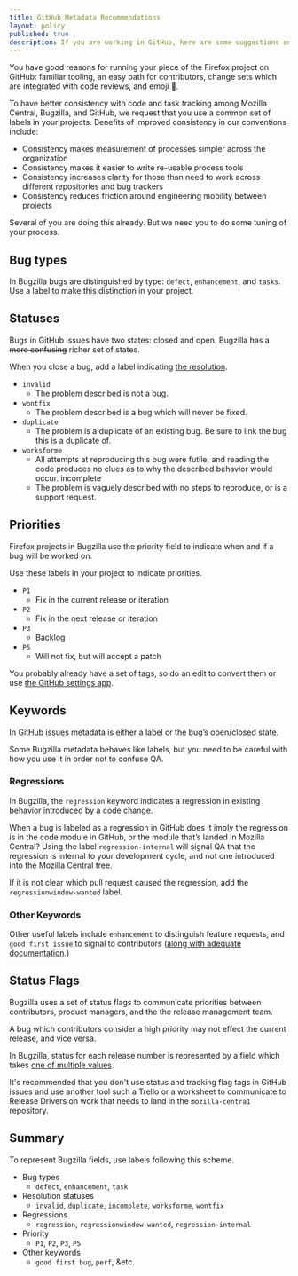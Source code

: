 ```yaml
---
title: GitHub Metadata Recommendations
layout: policy
published: true
description: If you are working in GitHub, here are some suggestions on how to markup your repository's issues such that you are consistent with Bugzilla.
---
```


You have good reasons for running your piece of the Firefox project on GitHub: familiar tooling, an easy path for contributors, change sets which are integrated with code reviews, and emoji 🦊.

To have better consistency with code and task tracking among Mozilla Central, Bugzilla, and GitHub, we request that you use a common set of labels in your projects. Benefits of improved consistency in our conventions include:

* Consistency makes measurement of processes simpler across the organization
* Consistency makes it easier to write re-usable process tools
* Consistency increases clarity for those than need to work across different repositories and bug trackers
* Consistency reduces friction around engineering mobility between projects

Several of you are doing this already. But we need you to do some tuning of your process.

## Bug types

In Bugzilla bugs are distinguished by type: `defect`, `enhancement`, and `tasks`. Use a label to make this distinction in your project.

## Statuses
Bugs in GitHub issues have two states: closed and open. Bugzilla has a ~~more confusing~~ richer set of states.

When you close a bug, add a label indicating [the resolution](https://wiki.mozilla.org/BMO/UserGuide/BugStatuses#Resolutions).

* `invalid`
  - The problem described is not a bug. 
* `wontfix`
  - The problem described is a bug which will never be fixed. 
* `duplicate`
  - The problem is a duplicate of an existing bug. Be sure to link the bug this is a duplicate of.
* `worksforme`
  - All attempts at reproducing this bug were futile, and reading the code produces no clues as to why the described behavior would occur. incomplete
  - The problem is vaguely described with no steps to reproduce, or is a support request.

## Priorities
Firefox projects in Bugzilla use the priority field to indicate when and if a bug will be worked on. 

Use these labels in your project to indicate priorities.

* `P1`
  - Fix in the current release or iteration 
* `P2`
  - Fix in the next release or iteration 
* `P3`
  - Backlog 
* `P5`
  - Will not fix, but will accept a patch 

You probably already have a set of tags, so do an edit to convert them or use [the GitHub settings app](https://github.com/probot/settings).

## Keywords 
In GitHub issues metadata is either a label or the bug’s open/closed state. 

Some Bugzilla metadata behaves like labels, but you need to be careful with how you use it in order not to confuse QA.

### Regressions 

In Bugzilla, the `regression` keyword indicates a regression in existing behavior introduced by a code change. 

When a bug is labeled as a regression in GitHub does it imply the regression is in the code module in GitHub, or the module that’s landed in Mozilla Central? Using the label `regression-internal` will signal QA that the regression is internal to your development cycle, and not one introduced into the Mozilla Central tree. 

If it is not clear which pull request caused the regression, add the `regressionwindow-wanted` label.

### Other Keywords

Other useful labels include `enhancement` to distinguish feature requests, and `good first issue` to signal to contributors ([along with adequate documentation](http://blog.humphd.org/why-good-first-bugs-often-arent/).)

## Status Flags
Bugzilla uses a set of status flags to communicate priorities between contributors, product managers, and the the release management team. 

A bug which contributors consider a high priority may not effect the current release, and vice versa.

In Bugzilla, status for each release number is represented by a field which takes [one of multiple values](https://wiki.mozilla.org/Bugmasters/Process/Triage/Release_Status).

It's recommended that you don't use status and tracking flag tags in GitHub issues and use another tool such a Trello or a worksheet to communicate to Release Drivers on work that needs to land in the `mozilla-centra1` repository.

## Summary

To represent Bugzilla fields, use labels following this scheme.

* Bug types
	* `defect`, `enhancement`, `task`
* Resolution statuses
	* `invalid`, `duplicate`, `incomplete`, `worksforme`, `wontfix`
* Regressions
	* `regression`, `regressionwindow-wanted`, `regression-internal`
* Priority
	* `P1`, `P2`, `P3`, `P5`
* Other keywords
	* `good first bug`, `perf`, &etc.
